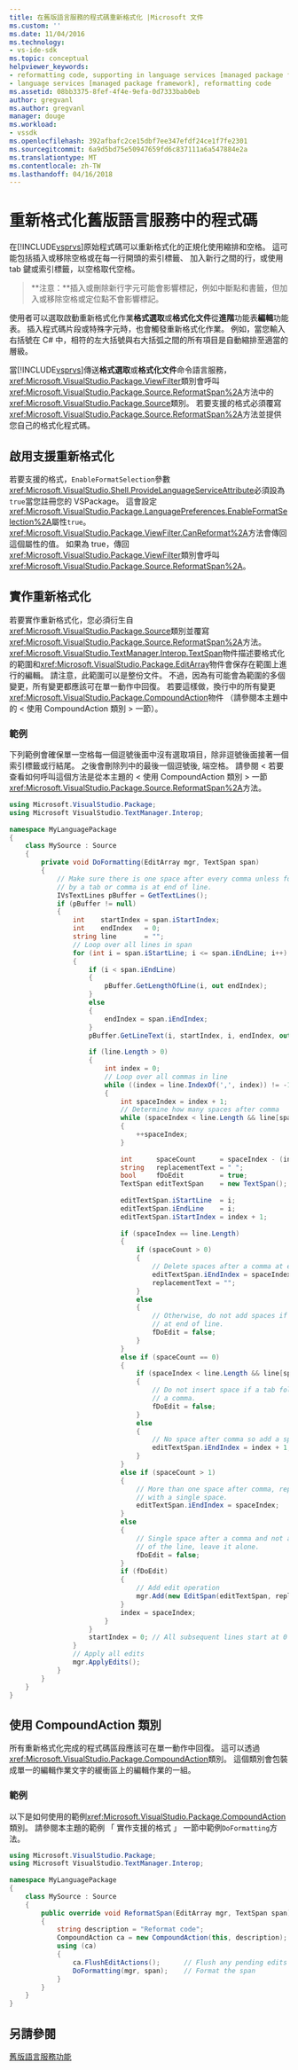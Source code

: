 ```yaml
---
title: 在舊版語言服務的程式碼重新格式化 |Microsoft 文件
ms.custom: ''
ms.date: 11/04/2016
ms.technology:
- vs-ide-sdk
ms.topic: conceptual
helpviewer_keywords:
- reformatting code, supporting in language services [managed package framework]
- language services [managed package framework], reformatting code
ms.assetid: 08bb3375-8fef-4f4e-9efa-0d7333bab0eb
author: gregvanl
ms.author: gregvanl
manager: douge
ms.workload:
- vssdk
ms.openlocfilehash: 392afbafc2ce15dbf7ee347efdf24ce1f7fe2301
ms.sourcegitcommit: 6a9d5bd75e50947659fd6c837111a6a547884e2a
ms.translationtype: MT
ms.contentlocale: zh-TW
ms.lasthandoff: 04/16/2018
---
```

# <a name="reformatting-code-in-a-legacy-language-service"></a>重新格式化舊版語言服務中的程式碼

在[!INCLUDE[vsprvs](../../code-quality/includes/vsprvs_md.md)]原始程式碼可以重新格式化的正規化使用縮排和空格。 這可能包括插入或移除空格或在每一行開頭的索引標籤、 加入新行之間的行，或使用 tab 鍵或索引標籤，以空格取代空格。  
  
>**注意：**插入或刪除新行字元可能會影響標記，例如中斷點和書籤，但加入或移除空格或定位點不會影響標記。  
  
使用者可以選取啟動重新格式化作業**格式選取**或**格式化文件**從**進階**功能表**編輯**功能表。 插入程式碼片段或特殊字元時，也會觸發重新格式化作業。 例如，當您輸入右括號在 C# 中，相符的左大括號與右大括弧之間的所有項目是自動縮排至適當的層級。
  
當[!INCLUDE[vsprvs](../../code-quality/includes/vsprvs_md.md)]傳送**格式選取**或**格式化文件**命令語言服務，<xref:Microsoft.VisualStudio.Package.ViewFilter>類別會呼叫<xref:Microsoft.VisualStudio.Package.Source.ReformatSpan%2A>方法中的<xref:Microsoft.VisualStudio.Package.Source>類別。 若要支援的格式必須覆寫<xref:Microsoft.VisualStudio.Package.Source.ReformatSpan%2A>方法並提供您自己的格式化程式碼。  
  
## <a name="enabling-support-for-reformatting"></a>啟用支援重新格式化  

若要支援的格式，`EnableFormatSelection`參數<xref:Microsoft.VisualStudio.Shell.ProvideLanguageServiceAttribute>必須設為`true`當您註冊您的 VSPackage。 這會設定<xref:Microsoft.VisualStudio.Package.LanguagePreferences.EnableFormatSelection%2A>屬性`true`。 <xref:Microsoft.VisualStudio.Package.ViewFilter.CanReformat%2A>方法會傳回這個屬性的值。 如果為 true，傳回<xref:Microsoft.VisualStudio.Package.ViewFilter>類別會呼叫<xref:Microsoft.VisualStudio.Package.Source.ReformatSpan%2A>。  
  
## <a name="implementing-reformatting"></a>實作重新格式化

若要實作重新格式化，您必須衍生自<xref:Microsoft.VisualStudio.Package.Source>類別並覆寫<xref:Microsoft.VisualStudio.Package.Source.ReformatSpan%2A>方法。 <xref:Microsoft.VisualStudio.TextManager.Interop.TextSpan>物件描述要格式化的範圍和<xref:Microsoft.VisualStudio.Package.EditArray>物件會保存在範圍上進行的編輯。 請注意，此範圍可以是整份文件。 不過，因為有可能會為範圍的多個變更，所有變更都應該可在單一動作中回復。 若要這樣做，換行中的所有變更<xref:Microsoft.VisualStudio.Package.CompoundAction>物件 （請參閱本主題中的 < 使用 CompoundAction 類別 > 一節）。

### <a name="example"></a>範例  

下列範例會確保單一空格每一個逗號後面中沒有選取項目，除非逗號後面接著一個索引標籤或行結尾。 之後會刪除列中的最後一個逗號後, 端空格。 請參閱 < 若要查看如何呼叫這個方法是從本主題的 < 使用 CompoundAction 類別 > 一節<xref:Microsoft.VisualStudio.Package.Source.ReformatSpan%2A>方法。  

```csharp 
using Microsoft.VisualStudio.Package;  
using Microsoft VisualStudio.TextManager.Interop;  
  
namespace MyLanguagePackage  
{  
    class MySource : Source  
    {  
        private void DoFormatting(EditArray mgr, TextSpan span)  
        {  
            // Make sure there is one space after every comma unless followed  
            // by a tab or comma is at end of line.  
            IVsTextLines pBuffer = GetTextLines();  
            if (pBuffer != null)  
            {  
                int    startIndex = span.iStartIndex;  
                int    endIndex   = 0;  
                string line       = "";  
                // Loop over all lines in span  
                for (int i = span.iStartLine; i <= span.iEndLine; i++)  
                {  
                    if (i < span.iEndLine)  
                    {  
                        pBuffer.GetLengthOfLine(i, out endIndex);  
                    }  
                    else  
                    {  
                        endIndex = span.iEndIndex;  
                    }  
                    pBuffer.GetLineText(i, startIndex, i, endIndex, out line);  
  
                    if (line.Length > 0)  
                    {  
                        int index = 0;  
                        // Loop over all commas in line  
                        while ((index = line.IndexOf(',', index)) != -1)  
                        {  
                            int spaceIndex = index + 1;  
                            // Determine how many spaces after comma  
                            while (spaceIndex < line.Length && line[spaceIndex] == ' ')  
                            {  
                                ++spaceIndex;  
                            }  
  
                            int      spaceCount      = spaceIndex - (index + 1);  
                            string   replacementText = " ";  
                            bool     fDoEdit         = true;  
                            TextSpan editTextSpan    = new TextSpan();  
  
                            editTextSpan.iStartLine  = i;  
                            editTextSpan.iEndLine    = i;  
                            editTextSpan.iStartIndex = index + 1;  
  
                            if (spaceIndex == line.Length)  
                            {  
                                if (spaceCount > 0)  
                                {  
                                    // Delete spaces after a comma at end of line  
                                    editTextSpan.iEndIndex = spaceIndex;  
                                    replacementText = "";  
                                }  
                                else  
                                {  
                                    // Otherwise, do not add spaces if comma is  
                                    // at end of line.  
                                    fDoEdit = false;  
                                }  
                            }  
                            else if (spaceCount == 0)  
                            {  
                                if (spaceIndex < line.Length && line[spaceIndex] == '\t')  
                                {  
                                    // Do not insert space if a tab follows  
                                    // a comma.  
                                    fDoEdit = false;  
                                }  
                                else  
                                {  
                                    // No space after comma so add a space.  
                                    editTextSpan.iEndIndex = index + 1;  
                                }  
                            }  
                            else if (spaceCount > 1)  
                            {  
                                // More than one space after comma, replace  
                                // with a single space.  
                                editTextSpan.iEndIndex = spaceIndex;  
                            }  
                            else  
                            {  
                                // Single space after a comma and not at end  
                                // of the line, leave it alone.  
                                fDoEdit = false;  
                            }  
                            if (fDoEdit)  
                            {  
                                // Add edit operation  
                                mgr.Add(new EditSpan(editTextSpan, replacementText));  
                            }  
                            index = spaceIndex;  
                        }  
                    }  
                    startIndex = 0; // All subsequent lines start at 0  
                }  
                // Apply all edits  
                mgr.ApplyEdits();  
            }  
        }  
    }  
}  
```  
  
## <a name="using-the-compoundaction-class"></a>使用 CompoundAction 類別  
 
所有重新格式化完成的程式碼區段應該可在單一動作中回復。 這可以透過<xref:Microsoft.VisualStudio.Package.CompoundAction>類別。 這個類別會包裝成單一的編輯作業文字的緩衝區上的編輯作業的一組。  
  
### <a name="example"></a>範例

以下是如何使用的範例<xref:Microsoft.VisualStudio.Package.CompoundAction>類別。 請參閱本主題的範例 「 實作支援的格式 」 一節中範例`DoFormatting`方法。  
  
```csharp  
using Microsoft.VisualStudio.Package;  
using Microsoft VisualStudio.TextManager.Interop;  
  
namespace MyLanguagePackage  
{  
    class MySource : Source  
    {  
        public override void ReformatSpan(EditArray mgr, TextSpan span)  
        {  
            string description = "Reformat code";  
            CompoundAction ca = new CompoundAction(this, description);  
            using (ca)  
            {  
                ca.FlushEditActions();      // Flush any pending edits  
                DoFormatting(mgr, span);    // Format the span  
            }  
        }  
    }  
}  
```  

## <a name="see-also"></a>另請參閱

[舊版語言服務功能](legacy-language-service-features1.md)